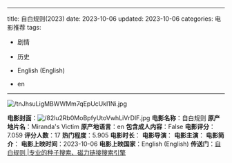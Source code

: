 
---
title: 自白规则(2023)
date: 2023-10-06
updated: 2023-10-06
categories: 电影推荐
tags:

- 剧情
- 历史

- English (English)
- en
---

<img src="https://image.tmdb.org/t/p/original/tnJhsuLigMBWWMm7qEpUcUkl1Ni.jpg" alt="/tnJhsuLigMBWWMm7qEpUcUkl1Ni.jpg" title="/tnJhsuLigMBWWMm7qEpUcUkl1Ni.jpg">

**电影封面**：<img src="https://image.tmdb.org/t/p/w200/82lu2Rb0MoBpfyUtoVwhLiVrDlF.jpg" alt="/82lu2Rb0MoBpfyUtoVwhLiVrDlF.jpg" title="/82lu2Rb0MoBpfyUtoVwhLiVrDlF.jpg">
**电影名称**：自白规则
**原产地片名**：Miranda's Victim
**原产地语言**：en
**包含成人内容**：False
**电影评分**：7.059
**评分人数**：17
**热门程度**：5.905
**电影时长**：
**电影导演**：
**电影主演**：
**电影简介**：
**电影上映时间**：2023-10-06
**电影上映国家**：English (English)
**传送门**：[自白规则 |专业的种子搜索、磁力链接搜索引擎](https://movie.amd794.com:2083/?search=Miranda%27s%20Victim&ordering=&mode=match_phrase&page_size=10&page=1)

